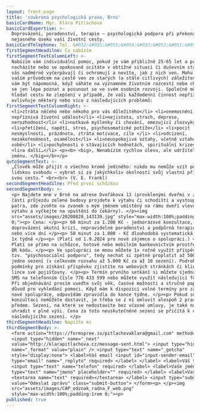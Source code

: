 ```yaml
---
layout: front-page
title: 'soukromá psychologická praxe, Brno'
basicCardName: Mgr. Klára Pitlachová
basicCardExpertise: >-
  Doprovázení, poradenství, terapie – psychologická podpora při překonávání
  nejasného úseku vaší životní cesty.
basicCardTelephone: Tel. &#032;&#055;&#055;&#054;&#032;&#052;&#051;&#051;&#032;&#053;&#057;&#057;
firstSegmentHeadilne: Co nabízím
firstSegmentTextColumnLeft: >-
  Nabízím vám individuální pomoc, pokud je vám přibližně 25-65 let a právě se
  nacházíte nebo se opakovaně ocitáte v obtížné situaci či duševním stavu, které
  vás nadměrně vyčerpávají či ochromují a nevíte, jak z nich ven. Mohu se stát
  vaším průvodcem na cestě ven ze starých (a stále citlivých) záležitostí. Mohu
  vám být nápomocná, když váháte na významném životním rozcestí nebo chcete-li
  se jen lépe poznat a posunout se ve svém osobním rozvoji. Společně můžeme
  hledat cestu ke zlepšení v případě, že vaši každodenní činnost nepříznivě
  ovlivňuje některý nebo více z následujících problémů:
firstSegmentTextColumnRight: >-
  <li>ztráta něčeho nebo někoho pro vás důležitého</li> <li>onemocnění či jiná
  nepříznivá životní událost</li> <li>nejistota, strach, deprese,
  nerozhodnost</li> <li>nutkavé myšlenky či chování, omezující zlozvyky</li>
  <li>přetížení, napětí, stres, psychosomatické potíže</li> <li>pocit
  nesmyslnosti, prázdnota, ztráta motivace, cíle </li> <li>odcizení,
  nezakořeněnost, osamělost</li> <li>neuspokojivé vztahy, včetně vztahu k
  sobě</li> <li>pochybnosti o stávajících hodnotách, spirituální krize</li>
  <li>a další…</li> <p><b> <big>, Nenabízím rychlou úlevu, ale udržitelnou
  změnu. </big></b></p>
qutoSegmentText: >-
  „Člověk může přijít o všechno kromě jediného: nikdo mu nemůže vzít poslední
  lidskou svobodu – vybrat si za jakýchkoliv okolností svůj vlastní přístup,
  svou cestu.“ <br><br> (V. E. Frankl)
secondSegmentHeadilne: Před první schůzkou
secondSegmentBody: >-
  <p> Najdete mne v Brně na adrese Dvořákova 13 (prosklenými dveřmi v zadní
  části průjezdu zelené budovy projdete k výtahu či schodišti a vystoupáte do 2.
  patra, zde zvoňte na zvonek s mým jménem umístěný na rámu dveří vlevo od
  výtahu a vyčkejte na vpuštění do čekárny). </p><img
  src="assets/images/20200828_143139.jpg" style="max-width:100%;padding:1rem
  0;"><p> Cena: </p><p> 60 minut za 1.200 Kč - jednorázové konzultace,
  doprovázení akutní krizí, nepravidelné poradenství a podpůrná terapie 1x14
  nebo více dní </p><p> 50 minut za 1.000 - Kč dlouhodobá systematická terapie
  1x týdně </p><p> (Platí od 1.9.2024 pro nové zájemce o spolupráci.) </p><p>
  Platí se přímo na schůzce, hotově nebo mobilním bankovnictvím prostřednictvím
  QR kódu. </p><p> Ve spolupráci se mnou můžete 1x ročně využít příspěvku na
  tzv. "psychosociální podporu", tedy nechat si zpětně proplatit až 500 Kč za
  jedno sezení (v celkovém rozsahu až 5.000 Kč za až 10 sezení). Podrobné
  podmínky pro získání příspěvku zjistíte na webových stránkách či klientské
  lince své pojišťovny. </p><p> Termín prvního setkání si můžete sjednat přes
  SMS na telefonním čísle 776 433 599 nebo můžete využít následující formulář.
  Při objednávání prosím uveďte svůj věk, časové možnosti a stručně popište
  důvod pro vyhledání pomoci. Když mám k dispozici volné termíny pro zahájení
  nové spolupráce, odpovídám zpravidla do konce týdne. </p><p> Pokud se na
  konzultaci nemůžete dostavit, je třeba se z ní omluvit alespoň 2 pracovní dny
  předem. Sezení, na které se nedostavíte bez včasné omluvy, je také nutné
  uhradit v plné výši. Cena za toto neuskutečněné sezení se přičítá k ceně
  následujícího sezení. </p>
thirdSegmentHeadilne: Napište mi
thirdSegmentBody: >-
  <form action="https://formspree.io/pitlachovaklara@gmail.com" method="POST">
  <input type="hidden" name="_next"
  value="http://klarapitlachova.cz/message-sent.html"> <input type="hidden"
  name="_format" value="plain" /> <input type="text" name="_gotcha"
  style="display:none"> <label>Váš email <input id="input-sender-email"
  type="email" name="_replyto" required> </label> </label> <label>Váš telefon
  <input type="text" name="telefon" required> </label> <label>Vaše jméno <input
  type="text" name="jmeno" placeholder="" required> </label> <label>Vaše zpráva
  <textarea name="text" required></textarea> </label> <input type="submit"
  value="Odeslat zprávu" class="submit-button"> </form><p> </p><img
  src="assets/images/CAP_odznak_radna_F_web.png"
  style="max-width:100%;padding:1rem 0;"><p>
published: true
---
```

